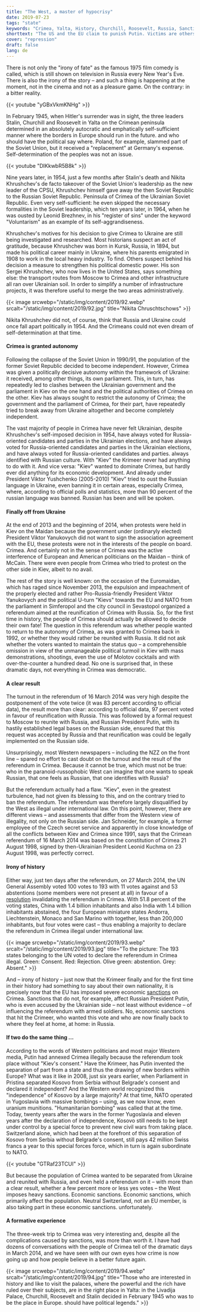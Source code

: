 ```yaml
---
title: "The West, a master of hypocrisy"
date: 2019-07-23
tags: "state"
keywords: "Crimea, Yalta, History, Churchill, Roosevelt, Russia, Sanctions, NATO, Uranium Munition, Kosovo, Serbia"
shorttext: "The US and the EU claim to punish Putin. Victims are others. The masters of the hypocrisy of human rights, freedom and peace."
cover: "repression"
draft: false
lang: de
---
```


There is not only the "irony of fate" as the famous 1975 film comedy is called, which is still shown on television in Russia every New Year's Eve. There is also the irony of the story – and such a thing is happening at the moment, not in the cinema and not as a pleasure game. On the contrary: in a bitter reality.

{{< youtube "yGBxVkmKNHg" >}}

In February 1945, when Hitler's surrender was in sight, the three leaders Stalin, Churchill and Roosevelt in Yalta on the Crimean peninsula determined in an absolutely autocratic and emphatically self-sufficient manner where the borders in Europe should run in the future. and who should have the political say where. Poland, for example, slammed part of the Soviet Union, but it received a "replacement" at Germany's expense. Self-determination of the peoples was not an issue.

{{< youtube "DIKkwbR5B8k" >}}

Nine years later, in 1954, just a few months after Stalin's death and Nikita Khrushchev's de facto takeover of the Soviet Union's leadership as the new leader of the CPSU, Khrushchev himself gave away the then Soviet Republic to the Russian Soviet Republic. Peninsula of Crimea of the Ukrainian Soviet Republic. Even very self-sufficient: he even skipped the necessary formalities in the Soviet leadership, which ten years later, in 1964, when he was ousted by Leonid Brezhnev, in his "register of sins" under the keyword "Voluntarism" as an example of its self-aggrandiseness.

Khrushchev's motives for his decision to give Crimea to Ukraine are still being investigated and researched. Most historians suspect an act of gratitude, because Khrushchev was born in Kursk, Russia, in 1894, but made his political career mainly in Ukraine, where his parents emigrated in 1908 to work in the local heavy industry. To find. Others suspect behind his decision a measure to strengthen his political domestic power. His son Sergei Khrushchev, who now lives in the United States, says something else: the transport routes from Moscow to Crimea and other infrastructure all ran over Ukrainian soil. In order to simplify a number of infrastructure projects, it was therefore useful to merge the two areas administratively.

{{< image srcwebp="/static/img/content/2019/92.webp" srcalt="/static/img/content/2019/92.jpg" title="Nikita Chruschtschows" >}}

Nikita Khrushchev did not, of course, think that Russia and Ukraine could once fall apart politically in 1954. And the Crimeans could not even dream of self-determination at that time.

#### Crimea is granted autonomy

Following the collapse of the Soviet Union in 1990/91, the population of the former Soviet Republic decided to become independent. However, Crimea was given a politically decisive autonomy within the framework of Ukraine: it received, among other things, its own parliament. This, in turn, has repeatedly led to clashes between the Ukrainian government and the parliament in Kiev on the one hand and the political authorities of Crimea on the other. Kiev has always sought to restrict the autonomy of Crimea; the government and the parliament of Crimea, for their part, have repeatedly tried to break away from Ukraine altogether and become completely independent.

The vast majority of people in Crimea have never felt Ukrainian, despite Khrushchev's self-imposed decision in 1954, have always voted for Russia-oriented candidates and parties in the Ukrainian elections, and have always voted for Russia-oriented candidates and parties in the Ukrainian elections, and have always voted for Russia-oriented candidates and parties. always identified with Russian culture. With "Kiev" the Krimeer never had anything to do with it. And vice versa: "Kiev" wanted to dominate Crimea, but hardly ever did anything for its economic development. And already under President Viktor Yushchenko (2005-2010) "Kiev" tried to oust the Russian language in Ukraine, even banning it in certain areas, especially Crimea, where, according to official polls and statistics, more than 90 percent of the russian language was banned. Russian has been and will be spoken.

#### Finally off from Ukraine

At the end of 2013 and the beginning of 2014, when protests were held in Kiev on the Maidan because the government under (ordinaryly elected) President Viktor Yanukovych did not want to sign the association agreement with the EU, these protests were not in the interests of the people on board. Crimea. And certainly not in the sense of Crimea was the active interference of European and American politicians on the Maidan – think of McCain. There were even people from Crimea who tried to protest on the other side in Kiev, albeit to no avail.

The rest of the story is well known: on the occasion of the Euromaidan, which has raged since November 2013, the expulsion and impeachment of the properly elected and rather Pro-Russia-friendly President Viktor Yanukovych and the political U-turn "Kievs" towards the EU and NATO from the parliament in Simferopol and the city council in Sevastopol organized a referendum aimed at the reunification of Crimea with Russia. So, for the first time in history, the people of Crimea should actually be allowed to decide their own fate! The question in this referendum was whether people wanted to return to the autonomy of Crimea, as was granted to Crimea back in 1992, or whether they would rather be reunited with Russia. It did not ask whether the voters wanted to maintain the status quo – a comprehensible omission in view of the unmanageable political turmoil in Kiev with mass demonstrations, shootings, even the use of Molotov cocktails and with over-the-counter a hundred dead. No one is surprised that, in these dramatic days, not everything in Crimea was democratic.

#### A clear result

The turnout in the referendum of 16 March 2014 was very high despite the postponement of the vote twice (it was 83 percent according to official data), the result more than clear: according to official data, 97 percent voted in favour of reunification with Russia. This was followed by a formal request to Moscow to reunite with Russia, and Russian President Putin, with its hastily established legal bases on the Russian side, ensured that this request was accepted by Russia and that reunification was could be legally implemented on the Russian side.

Unsurprisingly, most Western newspapers – including the NZZ on the front line – spared no effort to cast doubt on the turnout and the result of the referendum in Crimea. Because it cannot be true, which must not be true: who in the paranoid-russophobic West can imagine that one wants to speak Russian, that one feels as Russian, that one identifies with Russia?

But the referendum actually had a flaw. "Kiev", even in the greatest turbulence, had not given its blessing to this, and on the contrary tried to ban the referendum. The referendum was therefore largely disqualified by the West as illegal under international law. On this point, however, there are different views – and assessments that differ from the Western view of illegality, not only on the Russian side. Jan Schneider, for example, a former employee of the Czech secret service and apparently in close knowledge of all the conflicts between Kiev and Crimea since 1991, says that the Crimean referendum of 16 March 2014 was based on the constitution of Crimea 21 August 1998, signed by then-Ukrainian President Leonid Kuchma on 23 August 1998, was perfectly correct.

#### Irony of history

Either way, just ten days after the referendum, on 27 March 2014, the UN General Assembly voted 100 votes to 193 with 11 votes against and 53 abstentions (some members were not present at all) in favour of a [resolution](https://www.un.org/en/ga/search/view_doc.asp?symbol=A/RES/68/262 "Resolution adopted by the General Assembly on 27 March 2014 ") invalidating the referendum in Crimea. With 51.8 percent of the voting states, China with 1.4 billion inhabitants and also India with 1.4 billion inhabitants abstained, the four European miniature states Andorra, Liechtenstein, Monaco and San Marino with together, less than 200,000 inhabitants, but four votes were cast – thus enabling a majority to declare the referendum in Crimea illegal under international law.

{{< image srcwebp="/static/img/content/2019/93.webp" srcalt="/static/img/content/2019/93.jpg" title="To the picture: The 193 states belonging to the UN voted to declare the referendum in Crimea illegal. Green: Consent. Red: Rejection. Olive green: abstention. Grey: Absent." >}}

And – irony of history – just now that the Krimeer finally and for the first time in their history had something to say about their own nationality, it is precisely now that the EU has imposed severe economic [sanctions](https://europa.eu/newsroom/highlights/special-coverage/eu-sanctions-against-russia-over-ukraine-crisis_en "EU sanctions against Russia over Ukraine crisis") on Crimea. Sanctions that do not, for example, affect Russian President Putin, who is even accused by the Ukrainian side – not least without evidence – of influencing the referendum with armed soldiers. No, economic sanctions that hit the Crimeer, who wanted this vote and who are now finally back to where they feel at home, at home: in Russia.

#### If two do the same thing ...

According to the words of Western politicians and most major Western media, Putin had annexed Crimea illegally because the referendum took place without "Kiev's consent." Have the Krimeer, has Putin invented the separation of part from a state and thus the drawing of new borders within Europe? What was it like in 2008, just six years earlier, when Parliament in Pristina separated Kosovo from Serbia without Belgrade's consent and declared it independent? And the Western world recognized this "independence" of Kosovo by a large majority? At that time, NATO operated in Yugoslavia with massive bombings – using, as we now know, even uranium munitions. "Humanitarian bombing" was called that at the time. Today, twenty years after the wars in the former Yugoslavia and eleven years after the declaration of independence, Kosovo still needs to be kept under control by a special force to prevent new civil wars from taking place. Switzerland alone, which had been at the forefront of this separation of Kosovo from Serbia without Belgrade's consent, still pays 42 million Swiss francs a year to this special forces force, which in turn is again subordinate to NATO.

{{< youtube "GTRaf23TCUI" >}}

But because the population of Crimea wanted to be separated from Ukraine and reunited with Russia, and even held a referendum on it – with more than a clear result, whether a few percent more or less yes votes – the West imposes heavy sanctions. Economic sanctions. Economic sanctions, which primarily affect the population. Neutral Switzerland, not an EU member, is also taking part in these economic sanctions. unfortunately.

#### A formative experience

The three-week trip to Crimea was very interesting and, despite all the complications caused by sanctions, was more than worth it. I have had dozens of conversations with the people of Crimea tell of the dramatic days in March 2014, and we have seen with our own eyes how crime is now going up and how people believe in a better future again.

{{< image srcwebp="/static/img/content/2019/94.webp" srcalt="/static/img/content/2019/94.jpg" title="Those who are interested in history and like to visit the palaces, where the powerful and the rich have ruled over their subjects, are in the right place in Yalta: in the Livadija Palace, Churchill, Roosevelt and Stalin decided in February 1945 who was to be the place in Europe. should have political legends." >}}

